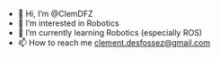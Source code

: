 - 👋 Hi, I’m @ClemDFZ
- 👀 I’m interested in Robotics 
- 🌱 I’m currently learning Robotics (especially ROS)
- 📫 How to reach me clement.desfossez@gmail.com

<!---
ClemDFZ/ClemDFZ is a ✨ special ✨ repository because its `README.md` (this file) appears on your GitHub profile.
You can click the Preview link to take a look at your changes.
--->
